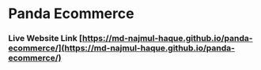 # Panda Ecommerce

### Live Website Link [https://md-najmul-haque.github.io/panda-ecommerce/](https://md-najmul-haque.github.io/panda-ecommerce/)
